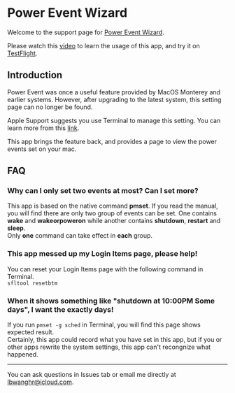 # Power Event Wizard
Welcome to the support page for [Power Event Wizard](https://apps.apple.com/cn/app/scheduled-startup-wizard/id6503290654?mt=12).  

Please watch this [video](https://youtu.be/Mh2bkcEp0tE) to learn the usage of this app, and try it on [TestFlight](https://testflight.apple.com/join/XfE2jsU8).

## Introduction
Power Event was once a useful feature provided by MacOS Monterey and earlier systems. However, after upgrading to the latest system, this setting page can no longer be found.

Apple Support suggests you use Terminal to manage this setting. You can learn more from this [link](https://support.apple.com/guide/mac-help/schedule-your-mac-to-turn-on-or-off-mchl40376151/mac).

This app brings the feature back, and provides a page to view the power events set on your mac.

## FAQ

### Why can I only set two events at most? Can I set more?  
This app is based on the native command **pmset**. If you read the manual, you will find there are only two group of events can be set. One contains **wake** and **wakeorpoweron** while another contains **shutdown**, **restart** and **sleep**.  
Only **one** command can take effect in **each** group.

### This app messed up my Login Items page, please help!
You can reset your Login Items page with the following command in Terminal.  
`sfltool resetbtm`

### When it shows something like "shutdown at 10:00PM Some days", I want the exactly days!
If you run `pmset -g sched` in Terminal, you will find this page shows expected result.  
Certainly, this app could record what you have set in this app, but if you or other apps rewrite the system settings, this app can't recongnize what happened.

---
You can ask questions in Issues tab or email me directly at lbwanghr@icloud.com.
